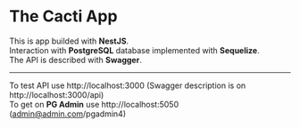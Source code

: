 
# The Cacti App


This is app builded with **NestJS**.<br>
Interaction with **PostgreSQL** database implemented with **Sequelize**.<br>
The API is described with **Swagger**.

***

To test API use http://localhost:3000 (Swagger description is on http://localhost:3000/api)<br>
To get on **PG Admin** use http://localhost:5050 (admin@admin.com/pgadmin4)
